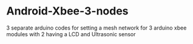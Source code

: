 # Android-Xbee-3-nodes
3 separate arduino codes for setting a mesh network for 3 arduino xbee modules with 2 having a LCD and Ultrasonic sensor
